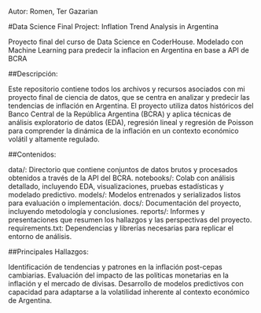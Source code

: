 Autor: Romen, Ter Gazarian


#Data Science Final Project: Inflation Trend Analysis in Argentina

Proyecto final del curso de Data Science en CoderHouse. Modelado con Machine Learning para predecir la inflacion en Argentina en base a API de BCRA



##Descripción:

Este repositorio contiene todos los archivos y recursos asociados con mi proyecto final de ciencia de datos, que se centra en analizar y predecir las tendencias de inflación en Argentina. El proyecto utiliza datos históricos del Banco Central de la República Argentina (BCRA) y aplica técnicas de análisis exploratorio de datos (EDA), regresión lineal y regresión de Poisson para comprender la dinámica de la inflación en un contexto económico volátil y altamente regulado.

##Contenidos:

data/: Directorio que contiene conjuntos de datos brutos y procesados obtenidos a través de la API del BCRA.
notebooks/: Colab con análisis detallado, incluyendo EDA, visualizaciones, pruebas estadísticas y modelado predictivo.
models/: Modelos entrenados y serializados listos para evaluación o implementación.
docs/: Documentación del proyecto, incluyendo metodología y conclusiones.
reports/: Informes y presentaciones que resumen los hallazgos y las perspectivas del proyecto.
requirements.txt: Dependencias y librerías necesarias para replicar el entorno de análisis.

##Principales Hallazgos:

Identificación de tendencias y patrones en la inflación post-cepas cambiarias.
Evaluación del impacto de las políticas monetarias en la inflación y el mercado de divisas.
Desarrollo de modelos predictivos con capacidad para adaptarse a la volatilidad inherente al contexto económico de Argentina.
